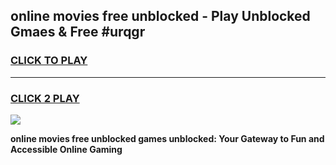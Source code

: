 
## online movies free unblocked - Play Unblocked Gmaes & Free #urqgr
<h3>
<a href="https://news.freeplayer.one?title=online_movies_free_unblocked&ref=27F">CLICK TO PLAY</a></h3>
<hr>

<h3>
<a href="https://news.freeplayer.one?title=online_movies_free_unblocked&ref=27F">CLICK 2 PLAY</a>
  
</h3>

<a href="https://news.freeplayer.one?title=online_movies_free_unblocked&ref=27F/"><img src="https://clearcache.store/games.png"></a>


**online movies free unblocked games unblocked: Your Gateway to Fun and Accessible Online Gaming**
